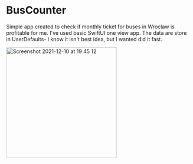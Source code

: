 # BusCounter

Simple app created to check if monthly ticket for buses in Wroclaw is profitable for me.
I've used basic SwiftUI one view app. The data are store in UserDefaults- I know it isn't best idea, but I wanted did it fast. 

<img width="300" alt="Screenshot 2021-12-10 at 19 45 12" src="https://user-images.githubusercontent.com/58372807/145625676-bb24a11a-a93e-4ca9-affd-c382933a7036.png">
